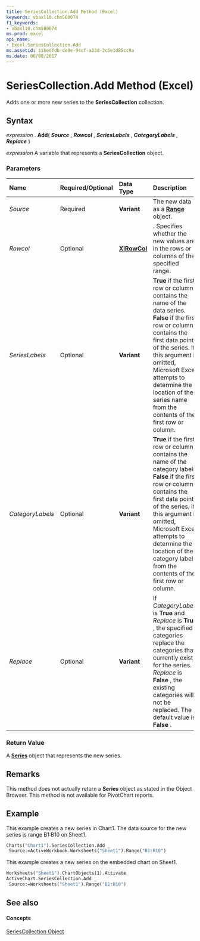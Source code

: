 ```yaml
---
title: SeriesCollection.Add Method (Excel)
keywords: vbaxl10.chm580074
f1_keywords:
- vbaxl10.chm580074
ms.prod: excel
api_name:
- Excel.SeriesCollection.Add
ms.assetid: 11bedfdb-de8e-94cf-a23d-2c6e1d85cc9a
ms.date: 06/08/2017
---
```



# SeriesCollection.Add Method (Excel)

Adds one or more new series to the  **SeriesCollection** collection.


## Syntax

 _expression_ . **Add**( **_Source_** , **_Rowcol_** , **_SeriesLabels_** , **_CategoryLabels_** , **_Replace_** )

 _expression_ A variable that represents a **SeriesCollection** object.


### Parameters



|**Name**|**Required/Optional**|**Data Type**|**Description**|
|:-----|:-----|:-----|:-----|
| _Source_|Required| **Variant**|The new data as a  **[Range](range-object-excel.md)** object.|
| _Rowcol_|Optional| **[XlRowCol](xlrowcol-enumeration-excel.md)**|. Specifies whether the new values are in the rows or columns of the specified range.|
| _SeriesLabels_|Optional| **Variant**| **True** if the first row or column contains the name of the data series. **False** if the first row or column contains the first data point of the series. If this argument is omitted, Microsoft Excel attempts to determine the location of the series name from the contents of the first row or column.|
| _CategoryLabels_|Optional| **Variant**| **True** if the first row or column contains the name of the category labels. **False** if the first row or column contains the first data point of the series. If this argument is omitted, Microsoft Excel attempts to determine the location of the category label from the contents of the first row or column.|
| _Replace_|Optional| **Variant**|If  _CategoryLabels_ is **True** and _Replace_ is **True** , the specified categories replace the categories that currently exist for the series. If _Replace_ is **False** , the existing categories will not be replaced. The default value is **False** .|

### Return Value

A  **[Series](series-object-excel.md)** object that represents the new series.


## Remarks

This method does not actually return a  **Series** object as stated in the Object Browser. This method is not available for PivotChart reports.


## Example

This example creates a new series in Chart1. The data source for the new series is range B1:B10 on Sheet1.


```vb
Charts("Chart1").SeriesCollection.Add _ 
 Source:=ActiveWorkbook.Worksheets("Sheet1").Range("B1:B10")
```

This example creates a new series on the embedded chart on Sheet1.




```vb
Worksheets("Sheet1").ChartObjects(1).Activate 
ActiveChart.SeriesCollection.Add _ 
 Source:=Worksheets("Sheet1").Range("B1:B10")
```


## See also


#### Concepts


[SeriesCollection Object](seriescollection-object-excel.md)


